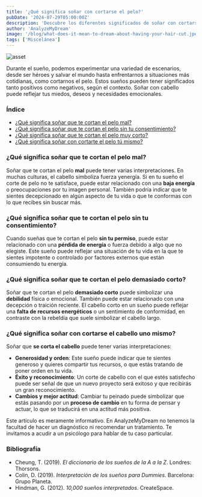 ```yaml
---
title: '¿Qué significa soñar con cortarse el pelo?'
pubDate: '2024-07-29T05:00:00Z'
description: 'Descubre los diferentes significados de soñar con cortarse o cortarse el pelo. Explora las interpretaciones de estos sueños y cómo pueden reflejar aspectos de tu vida.'
author: 'AnalyzeMyDream'
image: '/blog/what-does-it-mean-to-dream-about-having-your-hair-cut.jpeg'
tags: ['Miscelánea']
---
```


![asset](/blog/what-does-it-mean-to-dream-about-having-your-hair-cut.jpeg)

Durante el sueño, podemos experimentar una variedad de escenarios, desde ser héroes y salvar el mundo hasta enfrentarnos a situaciones más cotidianas, como cortarnos el pelo. Estos sueños pueden tener significados tanto positivos como negativos, según el contexto. Soñar con cabello puede reflejar tus miedos, deseos y necesidades emocionales.

### Índice

- [¿Qué significa soñar que te cortan el pelo mal?](#que-significa-soñar-que-te-cortan-el-pelo-mal)
- [¿Qué significa soñar que te cortan el pelo sin tu consentimiento?](#que-significa-soñar-que-te-cortan-el-pelo-sin-tu-consentimiento)
- [¿Qué significa soñar que te cortan el pelo muy corto?](#que-significa-soñar-que-te-cortan-el-pelo-muy-corto)
- [¿Qué significa soñar con cortarte el pelo tú mismo?](#que-significa-soñar-con-cortarte-el-pelo-propio)

### ¿Qué significa soñar que te cortan el pelo mal?

Soñar que te cortan el pelo **mal** puede tener varias interpretaciones. En muchas culturas, el cabello simboliza fuerza y ​​energía. Si en tu sueño el corte de pelo no te satisface, puede estar relacionado con una **baja energía** o preocupaciones por tu imagen personal. También podría indicar que te sientes decepcionado en algún aspecto de tu vida o que te conformas con lo que recibes sin buscar más.

### ¿Qué significa soñar que te cortan el pelo sin tu consentimiento?

Cuando sueñas que te cortan el pelo **sin tu permiso**, puede estar relacionado con una **pérdida de energía** o fuerza debido a algo que no elegiste. Este sueño puede reflejar una situación de tu vida en la que te sientes impotente o controlado por factores externos que están consumiendo tu energía.

### ¿Qué significa soñar que te cortan el pelo demasiado corto?

Soñar que te cortan el pelo **demasiado corto** puede simbolizar una **debilidad** física o emocional. También puede estar relacionado con una decepción o traición reciente. El cabello corto en un sueño puede reflejar una **falta de recursos energéticos** o un sentimiento de conformidad, en contraste con la rebeldía que suele simbolizar el cabello largo.

### ¿Qué significa soñar con cortarse el cabello uno mismo?

Soñar que **se corta el cabello** puede tener varias interpretaciones:
- **Generosidad y orden**: Este sueño puede indicar que te sientes generoso y quieres compartir tus recursos, o que estás tratando de poner orden en tu vida.
- **Éxito y reconocimiento**: Un corte de cabello con el que estés satisfecho puede ser señal de que un nuevo proyecto será exitoso y que recibirás un gran reconocimiento.
- **Cambios y mejor actitud**: Cambiar tu peinado puede simbolizar que estás pasando por un **proceso de cambio** en tu forma de pensar y actuar, lo que se traducirá en una actitud más positiva.

Este artículo es meramente informativo. En AnalyzeMyDream no tenemos la facultad de hacer un diagnóstico ni recomendar un tratamiento. Te invitamos a acudir a un psicólogo para hablar de tu caso particular.

### Bibliografía

- Cheung, T. (2019). *El diccionario de los sueños de la A a la Z*. Londres: Thorsons.
- Colin, D. (2019). *Interpretación de los sueños para Dummies*. Barcelona: Grupo Planeta.
- Hindman, G. (2012). *10,000 sueños interpretados*. CreateSpace.